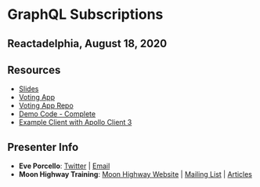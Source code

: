 # GraphQL Subscriptions

## Reactadelphia, August 18, 2020

## Resources

- [Slides](https://slides.com/moonhighway/)
- [Voting App](http://vote.moonhighway.com)
- [Voting App Repo](https://github.com/moonhighway/host-election)
- [Demo Code - Complete](https://github.com/eveporcello/vote-activity/tree/complete)
- [Example Client with Apollo Client 3](https://github.com/graphqlworkshop/snowtooth-ui/blob/complete/src/index.js)

## Presenter Info

- **Eve Porcello**: [Twitter](https://twitter.com/eveporcello) | [Email](mailto:eve@moonhighway.com)
- **Moon Highway Training**: [Moon Highway Website](https://www.moonhighway.com) | [Mailing List](http://bit.ly/moonhighway) | [Articles](https://www.moonhighway.com/articles)
